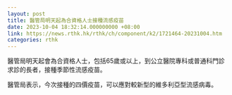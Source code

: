 ```yaml
---
layout: post
title: 醫管局明天起為合資格人士接種流感疫苗
date: 2023-10-04 18:32:14.000000000 +08:00
link: https://news.rthk.hk/rthk/ch/component/k2/1721464-20231004.htm
categories: rthk
---
```


醫管局明天起會為合資格人士，包括65歲或以上，到公立醫院專科或普通科門診求診的長者，接種季節性流感疫苗。

醫管局表示，今次接種的四價疫苗，可以應對較新型的維多利亞型流感病毒。
